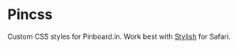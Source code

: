 Pincss
======

Custom CSS styles for Pinboard.in. Work best with [Stylish](http://sobolev.us/stylish) for Safari.